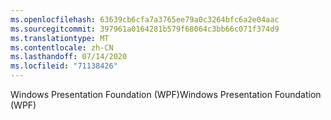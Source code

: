 ```yaml
---
ms.openlocfilehash: 63639cb6cfa7a3765ee79a0c3264bfc6a2e04aac
ms.sourcegitcommit: 397961a0164281b579f68064c3bb66c071f374d9
ms.translationtype: MT
ms.contentlocale: zh-CN
ms.lasthandoff: 07/14/2020
ms.locfileid: "71138426"
---
```

<span data-ttu-id="5e326-101">Windows Presentation Foundation (WPF)</span><span class="sxs-lookup"><span data-stu-id="5e326-101">Windows Presentation Foundation (WPF)</span></span>